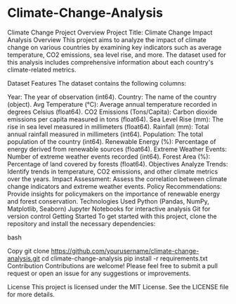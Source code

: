 # Climate-Change-Analysis

Climate Change Project Overview
Project Title: Climate Change Impact Analysis
Overview
This project aims to analyze the impact of climate change on various countries by examining key indicators such as average temperature, CO2 emissions, sea level rise, and more. The dataset used for this analysis includes comprehensive information about each country's climate-related metrics.

Dataset Features
The dataset contains the following columns:

Year: The year of observation (int64).
Country: The name of the country (object).
Avg Temperature (°C): Average annual temperature recorded in degrees Celsius (float64).
CO2 Emissions (Tons/Capita): Carbon dioxide emissions per capita measured in tons (float64).
Sea Level Rise (mm): The rise in sea level measured in millimeters (float64).
Rainfall (mm): Total annual rainfall measured in millimeters (int64).
Population: The total population of the country (int64).
Renewable Energy (%): Percentage of energy derived from renewable sources (float64).
Extreme Weather Events: Number of extreme weather events recorded (int64).
Forest Area (%): Percentage of land covered by forests (float64).
Objectives
Analyze Trends: Identify trends in temperature, CO2 emissions, and other climate metrics over the years.
Impact Assessment: Assess the correlation between climate change indicators and extreme weather events.
Policy Recommendations: Provide insights for policymakers on the importance of renewable energy and forest conservation.
Technologies Used
Python (Pandas, NumPy, Matplotlib, Seaborn)
Jupyter Notebooks for interactive analysis
Git for version control
Getting Started
To get started with this project, clone the repository and install the necessary dependencies:

bash

Copy
git clone https://github.com/yourusername/climate-change-analysis.git
cd climate-change-analysis
pip install -r requirements.txt
Contribution
Contributions are welcome! Please feel free to submit a pull request or open an issue for any suggestions or improvements.

License
This project is licensed under the MIT License. See the LICENSE file for more details.
